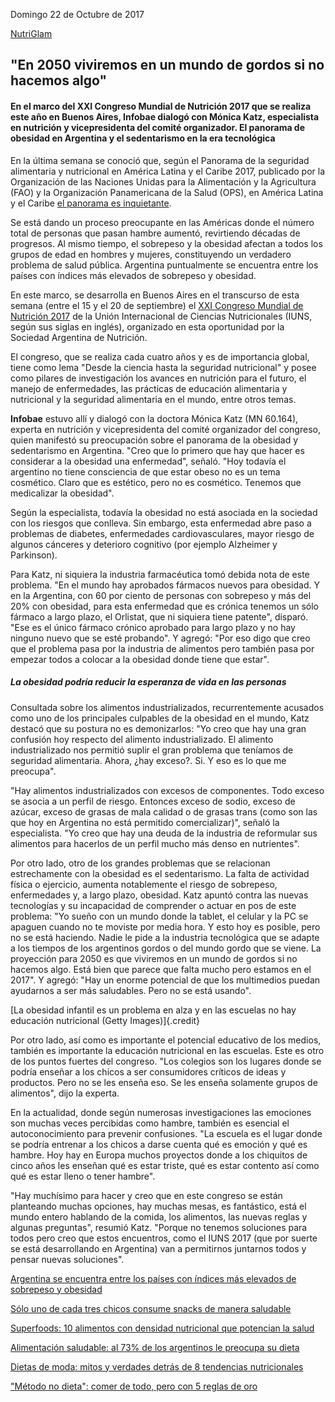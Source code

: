 Domingo 22 de Octubre de 2017

[NutriGlam](/tendencias/nutriglam/)

## "En 2050 viviremos en un mundo de gordos si no hacemos algo"

#### En el marco del XXI Congreso Mundial de Nutrición 2017 que se realiza este año en Buenos Aires, Infobae dialogó con Mónica Katz, especialista en nutrición y vicepresidenta del comité organizador. El panorama de obesidad en Argentina y el sedentarismo en la era tecnológica

En la última semana se conoció que, según el Panorama de la seguridad alimentaria y nutricional en América Latina y el Caribe 2017, publicado por la Organización de las Naciones Unidas para la Alimentación y la Agricultura (FAO) y la Organización Panamericana de la Salud (OPS), en América Latina y el Caribe [el panorama es inquietante](https://www.infobae.com/tendencias/2017/10/12/aumenta-el-hambre-y-el-sobrepeso-en-america-latina-y-el-caribe-segun-afirma-la-fao/).
 
Se está dando un proceso preocupante en las Américas donde el número total de personas que pasan hambre aumentó, revirtiendo décadas de progresos. Al mismo tiempo, el sobrepeso y la obesidad afectan a todos los grupos de edad en hombres y mujeres, constituyendo un verdadero problema de salud pública. Argentina puntualmente se encuentra entre los países con índices más elevados de sobrepeso y obesidad.

En este marco, se desarrolla en Buenos Aires en el transcurso de esta semana (entre el 15 y el 20 de septiembre) el [XXI Congreso Mundial de Nutrición 2017](http://icn2017.com/) de la Unión Internacional de Ciencias Nutricionales (IUNS, según sus siglas en inglés), organizado en esta oportunidad por la Sociedad Argentina de Nutrición. 

El congreso, que se realiza cada cuatro años y es de importancia global, tiene como lema "Desde la ciencia hasta la seguridad nutricional" y posee como pilares de investigación los avances en nutrición para el futuro, el manejo de enfermedades, las prácticas de educación alimentaria y nutricional y la seguridad alimentaria en el mundo, entre otros temas.
 
**Infobae** estuvo allí y dialogó con la doctora Mónica Katz (MN 60.164), experta en nutrición y vicepresidenta del comité organizador del congreso, quien manifestó su preocupación sobre el panorama de la obesidad y sedentarismo en Argentina. "Creo que lo primero que hay que hacer es considerar a la obesidad una enfermedad", señaló. "Hoy todavía el argentino no tiene consciencia de que estar obeso no es un tema cosmético. Claro que es estético, pero no es cosmético. Tenemos que medicalizar la obesidad".
 
Según la especialista, todavía la obesidad no está asociada en la sociedad con los riesgos que conlleva. Sin embargo, esta enfermedad abre paso a problemas de diabetes, enfermedades cardiovasculares, mayor riesgo de algunos cánceres y deterioro cognitivo (por ejemplo Alzheimer y Parkinson).

Para Katz, ni siquiera la industria farmacéutica tomó debida nota de este problema. "En el mundo hay aprobados fármacos nuevos para obesidad. Y en la Argentina, con 60 por ciento de personas con sobrepeso y más del 20% con obesidad, para esta enfermedad que es crónica tenemos un sólo fármaco a largo plazo, el Orlistat, que ni siquiera tiene patente", disparó. "Ese es el único fármaco crónico aprobado para largo plazo y no hay ninguno nuevo que se esté probando". Y agregó: "Por eso digo que creo que el problema pasa por la industria de alimentos pero también pasa por empezar todos a colocar a la obesidad donde tiene que estar".

##### La obesidad podría reducir la esperanza de vida en las personas

 Consultada sobre los alimentos industrializados, recurrentemente acusados como uno de los principales culpables de la obesidad en el mundo, Katz destacó que su postura no es demonizarlos: "Yo creo que hay una gran confusión hoy respecto del alimento industrializado. El alimento industrializado nos permitió suplir el gran problema que teníamos de seguridad alimentaria. Ahora, ¿hay exceso?. Si. Y eso es lo que me preocupa".

"Hay alimentos industrializados con excesos de componentes. Todo exceso se asocia a un perfil de riesgo. Entonces exceso de sodio, exceso de azúcar, exceso de grasas de mala calidad o de grasas trans (como son las que hoy en Argentina no está permitido comercializar)", señaló la especialista. "Yo creo que hay una deuda de la industria de reformular sus alimentos para hacerlos de un perfil mucho más denso en nutrientes".

Por otro lado, otro de los grandes problemas que se relacionan estrechamente con la obesidad es el sedentarismo. La falta de actividad física o ejercicio, aumenta notablemente el riesgo de sobrepeso, enfermedades y, a largo plazo, obesidad. Katz apuntó contra las nuevas tecnologías y su incapacidad de comprender o actuar en pos de este problema: "Yo sueño con un mundo donde la tablet, el celular y la PC se apaguen cuando no te moviste por media hora. Y esto hoy es posible, pero no se está haciendo. Nadie le pide a la industria tecnológica que se adapte a los tiempos de los argentinos gordos o del mundo gordo que se viene. La proyección para 2050 es que viviremos en un mundo de gordos si no hacemos algo. Está bien que parece que falta mucho pero estamos en el 2017". Y agregó: "Hay un enorme potencial de que los multimedios puedan ayudarnos a ser más saludables. Pero no se está usando".

 [La obesidad infantil es un problema en alza y en las escuelas no hay educación nutricional (Getty Images)]{.credit}

Por otro lado, así como es importante el potencial educativo de los medios, también es importante la educación nutricional en las escuelas. Este es otro de los puntos fuertes del congreso. "Los colegios son los lugares donde se podría enseñar a los chicos a ser consumidores críticos de ideas y productos. Pero no se les enseña eso. Se les enseña solamente grupos de alimentos", dijo la experta.

En la actualidad, donde según numerosas investigaciones las emociones son muchas veces percibidas como hambre, también es esencial el autoconocimiento para prevenir confusiones. "La escuela es el lugar donde se podría entrenar a los chicos a darse cuenta qué es emoción y qué es hambre. Hoy hay en Europa muchos proyectos donde a los chiquitos de cinco años les enseñan qué es estar triste, qué es estar contento así como qué es estar lleno o tener hambre".

"Hay muchísimo para hacer y creo que en este congreso se están planteando muchas opciones, hay muchas mesas, es fantástico, está el mundo entero hablando de la comida, los alimentos, las nuevas reglas y algunas preguntas", resumió Katz. "Porque no tenemos soluciones para todos pero creo que estos encuentros, como el IUNS 2017 (que por suerte se está desarrollando en Argentina) van a permitirnos juntarnos todos y pensar nuevas soluciones".

[Argentina se encuentra entre los países con índices más elevados de
sobrepeso y
obesidad](https://www.infobae.com/tendencias/2017/10/12/aumenta-el-hambre-y-el-sobrepeso-en-america-latina-y-el-caribe-segun-afirma-la-fao/)

[Sólo uno de cada tres chicos consume snacks de manera
saludable](https://www.infobae.com/tendencias/nutriglam/2017/10/16/solo-uno-de-cada-tres-chicos-consume-snacks-de-manera-saludable-2/)

[Superfoods: 10 alimentos con densidad nutricional que potencian la
salud](https://www.infobae.com/tendencias/nutriglam/2017/07/28/superfoods-10-alimentos-con-densidad-nutricional-que-potencian-la-salud/)

[Alimentación saludable: al 73% de los argentinos le preocupa su
dieta](https://www.infobae.com/tendencias/nutriglam/2017/08/10/alimentacion-saludable-al-73-de-los-argentinos-le-preocupa-su-dieta/)

[Dietas de moda: mitos y verdades detrás de 8 tendencias
nutricionales](https://www.infobae.com/tendencias/nutriglam/2017/09/08/dietas-de-moda-mitos-y-verdades-detras-de-8-tendencias-nutricionales/)


["Método no dieta": comer de todo, pero con 5 reglas de
oro](https://www.infobae.com/tendencias/nutriglam/2017/03/09/metodo-no-dieta-comer-de-todo-pero-con-5-reglas-de-oro/)

